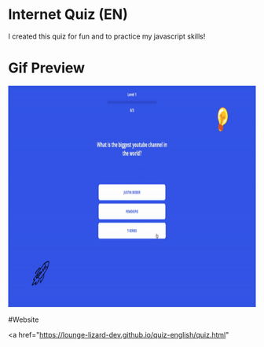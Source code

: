 # Internet Quiz (EN)


I created this quiz for fun and to practice my javascript skills!

# Gif Preview

<img src="preview/Quiz.gif" width="700px" height="450"/>

#Website 

<a href="https://lounge-lizard-dev.github.io/quiz-english/quiz.html"
